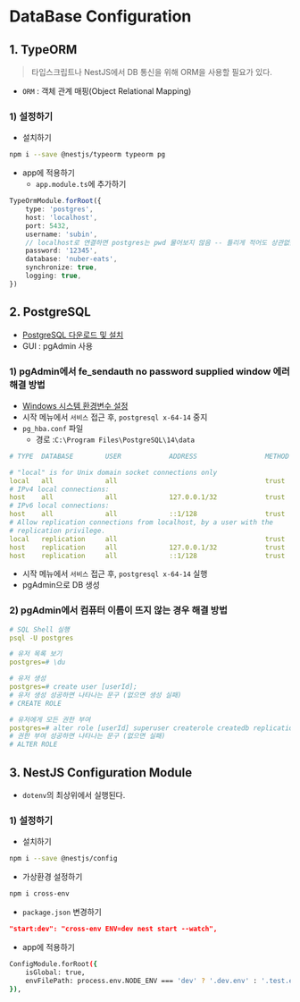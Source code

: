 # DataBase Configuration

## 1. TypeORM
> 타입스크립트나 NestJS에서 DB 통신을 위해 ORM을 사용할 필요가 있다.
- `ORM` : 객체 관계 매핑(Object Relational Mapping)

### 1) 설정하기
- 설치하기
```bash
npm i --save @nestjs/typeorm typeorm pg
```
- app에 적용하기
    - `app.module.ts`에 추가하기
```typescript   
TypeOrmModule.forRoot({
    type: 'postgres',
    host: 'localhost',
    port: 5432,
    username: 'subin',
    // localhost로 연결하면 postgres는 pwd 물어보지 않음 -- 틀리게 적어도 상관없음
    password: '12345',
    database: 'nuber-eats',
    synchronize: true,
    logging: true,
})
```

## 2. PostgreSQL
- [PostgreSQL 다운로드 및 설치](https://www.postgresql.org/download/)
- GUI : pgAdmin 사용

### 1) pgAdmin에서 fe_sendauth no password supplied window 에러 해결 방법
- [Windows 시스템 환경변수 설정](https://wookkk.tistory.com/entry/postgreSQL-%ED%99%98%EA%B2%BD-%EB%B3%80%EC%88%98-%EC%84%A4%EC%A0%95-win10)
- 시작 메뉴에서 `서비스` 접근 후, `postgresql x-64-14` 중지
- `pg_hba.conf` 파일
    - 경로 :`C:\Program Files\PostgreSQL\14\data`
```yml
# TYPE  DATABASE        USER            ADDRESS                 METHOD

# "local" is for Unix domain socket connections only
local   all             all                                     trust
# IPv4 local connections:
host    all             all             127.0.0.1/32            trust
# IPv6 local connections:
host    all             all             ::1/128                 trust
# Allow replication connections from localhost, by a user with the
# replication privilege.
local   replication     all                                     trust
host    replication     all             127.0.0.1/32            trust
host    replication     all             ::1/128                 trust
```
- 시작 메뉴에서 `서비스` 접근 후, `postgresql x-64-14` 실행
- pgAdmin으로 DB 생성

### 2) pgAdmin에서 컴퓨터 이름이 뜨지 않는 경우 해결 방법
```yml
# SQL Shell 실행
psql -U postgres

# 유저 목록 보기
postgres=# \du

# 유저 생성
postgres=# create user [userId];
# 유저 생성 성공하면 나타나는 문구 (없으면 생성 실패)
# CREATE ROLE 

# 유저에게 모든 권한 부여
postgres=# alter role [userId] superuser createrole createdb replication bypassrls;
# 권한 부여 성공하면 나타나는 문구 (없으면 실패)
# ALTER ROLE
```

## 3. NestJS Configuration Module
- `dotenv`의 최상위에서 실행된다.

### 1) 설정하기
- 설치하기
```bash
npm i --save @nestjs/config
```
- 가상환경 설정하기
```bash
npm i cross-env
```
- `package.json` 변경하기
```json
"start:dev": "cross-env ENV=dev nest start --watch",
```
- app에 적용하기
```bash
ConfigModule.forRoot({
    isGlobal: true,
    envFilePath: process.env.NODE_ENV === 'dev' ? '.dev.env' : '.test.env',
}),
```
